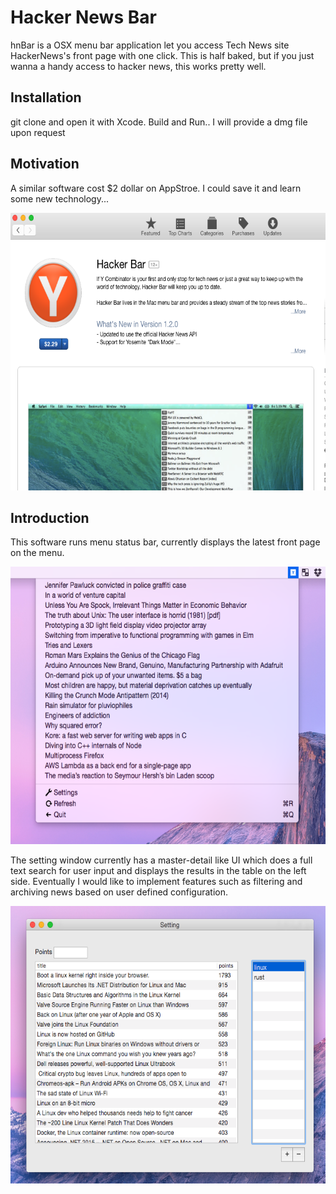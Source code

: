 # Hacker News Bar
hnBar is a OSX menu bar application let you access Tech News site HackerNews's front page with one click. This is half baked, but if you just wanna a handy access to hacker news, this works pretty well.
## Installation
git clone and open it with Xcode. Build and Run..
I will provide a dmg file upon request

## Motivation
A similar software cost $2 dollar on AppStroe. I could save it and learn some new technology...

<img src="https://github.com/pythonik/hnbar/blob/master/doc/image2.png" width="600" height="444" />

## Introduction

This software runs menu status bar, currently displays the latest front page on the menu.

<img src="https://github.com/pythonik/hnbar/blob/master/doc/image0.png" width="600" height="444" />

The setting window currently has a master-detail like UI which does a full text search for user input and displays the results in the table on the left side. Eventually I would like to implement features such as filtering and archiving news based on user defined configuration.

<img src="https://github.com/pythonik/hnbar/blob/master/doc/image1.png" width="600" height="444" />
